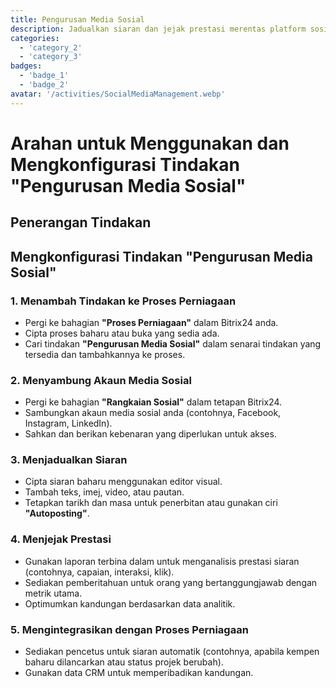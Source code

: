 ```yaml
---
title: Pengurusan Media Sosial
description: Jadualkan siaran dan jejak prestasi merentas platform sosial.
categories: 
  - 'category_2'
  - 'category_3'
badges: 
  - 'badge_1'
  - 'badge_2'
avatar: '/activities/SocialMediaManagement.webp'
---
```


# Arahan untuk Menggunakan dan Mengkonfigurasi Tindakan "Pengurusan Media Sosial"

## Penerangan Tindakan

## **Mengkonfigurasi Tindakan "Pengurusan Media Sosial"**

### 1. Menambah Tindakan ke Proses Perniagaan
- Pergi ke bahagian **"Proses Perniagaan"** dalam Bitrix24 anda.
- Cipta proses baharu atau buka yang sedia ada.
- Cari tindakan **"Pengurusan Media Sosial"** dalam senarai tindakan yang tersedia dan tambahkannya ke proses.

### 2. Menyambung Akaun Media Sosial
- Pergi ke bahagian **"Rangkaian Sosial"** dalam tetapan Bitrix24.
- Sambungkan akaun media sosial anda (contohnya, Facebook, Instagram, LinkedIn).
- Sahkan dan berikan kebenaran yang diperlukan untuk akses.

### 3. Menjadualkan Siaran
- Cipta siaran baharu menggunakan editor visual.
- Tambah teks, imej, video, atau pautan.
- Tetapkan tarikh dan masa untuk penerbitan atau gunakan ciri **"Autoposting"**.

### 4. Menjejak Prestasi
- Gunakan laporan terbina dalam untuk menganalisis prestasi siaran (contohnya, capaian, interaksi, klik).
- Sediakan pemberitahuan untuk orang yang bertanggungjawab dengan metrik utama.
- Optimumkan kandungan berdasarkan data analitik.

### 5. Mengintegrasikan dengan Proses Perniagaan
- Sediakan pencetus untuk siaran automatik (contohnya, apabila kempen baharu dilancarkan atau status projek berubah).
- Gunakan data CRM untuk memperibadikan kandungan.
